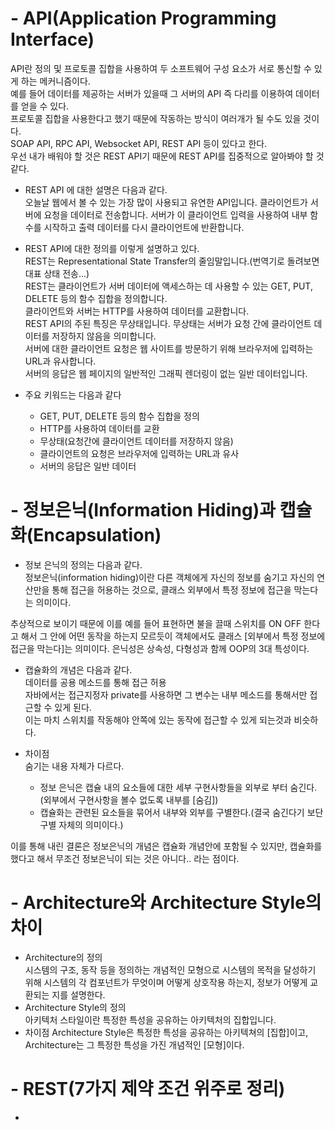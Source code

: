 # - API(Application Programming Interface)  
API란 정의 및 프로토콜 집합을 사용하여 두 소프트웨어 구성 요소가 서로 통신할 수 있게 하는 메커니즘이다.  
예를 들어 데이터를 제공하는 서버가 있을때 그 서버의 API 즉 다리를 이용하여 데이터를 얻을 수 있다.  
프로토콜 집합을 사용한다고 했기 때문에 작동하는 방식이 여러개가 될 수도 있을 것이다.  
SOAP API, RPC API, Websocket API, REST API 등이 있다고 한다.  
우선 내가 배워야 할 것은 REST API기 때문에 REST API를 집중적으로 알아봐야 할 것 같다.  

  - REST API 에 대한 설명은 다음과 같다.  
  오늘날 웹에서 볼 수 있는 가장 많이 사용되고 유연한 API입니다. 클라이언트가 서버에 요청을 데이터로 전송합니다. 서버가 이 클라이언트 입력을 사용하여 내부 함수를 시작하고 출력 데이터를 다시 클라이언트에 반환합니다.  

  - REST API에 대한 정의를 이렇게 설명하고 있다.  
  REST는 Representational State Transfer의 줄임말입니다.(번역기로 돌려보면 대표 상태 전송...)  
  REST는 클라이언트가 서버 데이터에 액세스하는 데 사용할 수 있는 GET, PUT, DELETE 등의 함수 집합을 정의합니다.  
  클라이언트와 서버는 HTTP를 사용하여 데이터를 교환합니다.  
  REST API의 주된 특징은 무상태입니다. 무상태는 서버가 요청 간에 클라이언트 데이터를 저장하지 않음을 의미합니다.  
  서버에 대한 클라이언트 요청은 웹 사이트를 방문하기 위해 브라우저에 입력하는 URL과 유사합니다.  
  서버의 응답은 웹 페이지의 일반적인 그래픽 렌더링이 없는 일반 데이터입니다.  

  - 주요 키워드는 다음과 같다  
    - GET, PUT, DELETE 등의 함수 집합을 정의  
    - HTTP를 사용하여 데이터를 교환  
    - 무상태(요청간에 클라이언트 데이터를 저장하지 않음)  
    - 클라이언트의 요청은 브라우저에 입력하는 URL과 유사  
    - 서버의 응답은 일반 데이터  


# - 정보은닉(Information Hiding)과 캡슐화(Encapsulation)  
  - 정보 은닉의 정의는 다음과 같다.  
  정보은닉(information hiding)이란 다른 객체에게 자신의 정보를 숨기고 자신의 연산만을 통해 접근을 허용하는 것으로, 클래스 외부에서 특정 정보에 접근을 막는다는 의미이다.  
  

  추상적으로 보이기 때문에 이를 예를 들어 표현하면 불을 끌때 스위치를 ON OFF 한다고 해서 그 안에 어떤 동작을 하는지 모르듯이 객체에서도 클래스 [외부에서 특정 정보에 접근을 막는다]는 의미이다.
  은닉성은 상속성, 다형성과 함께 OOP의 3대 특성이다.  

  - 캡슐화의 개념은 다음과 같다.  
  데이터를 공용 메소드를 통해 접근 허용  
  자바에서는 접근지정자 private를 사용하면 그 변수는 내부 메소드를 통해서만 접근할 수 있게 된다.  
  이는 마치 스위치를 작동해야 안쪽에 있는 동작에 접근할 수 있게 되는것과 비슷하다.  
  

  - 차이점  
  숨기는 내용 자체가 다르다.  
    - 정보 은닉은 캡슐 내의 요소들에 대한 세부 구현사항들을 외부로 부터 숨긴다.(외부에서 구현사항을 볼수 없도록 내부를 [숨김])  
    - 캡슐화는 관련된 요소들을 묶어서 내부와 외부를 구별한다.(결국 숨긴다기 보단 구별 자체의 의미이다.)  
  
  이를 통해 내린 결론은 정보은닉의 개념은 캡슐화 개념안에 포함될 수 있지만, 캡슐화를 했다고 해서 무조건 정보은닉이 되는 것은 아니다.. 라는 점이다.

# - Architecture와 Architecture Style의 차이  
  - Architecture의 정의  
  시스템의 구조, 동작 등을 정의하는 개념적인 모형으로 시스템의 목적을 달성하기 위해 시스템의 각 컴포넌트가 무엇이며 어떻게 상호작용 하는지, 정보가 어떻게 교환되는 지를 설명한다.  
  - Architecture Style의 정의  
  아키텍처 스타일이란 특정한 특성을 공유하는 아키텍처의 집합입니다.  
  - 차이점
  Architecture Style은 특정한 특성을 공유하는 아키텍쳐의 [집합]이고, Architecture는 그 특정한 특성을 가진 개념적인 [모형]이다.  
# - REST(7가지 제약 조건 위주로 정리)  
  -